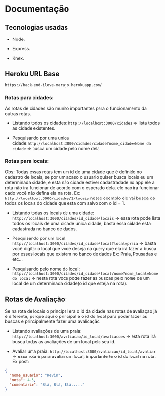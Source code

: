 # Documentação

## Tecnologias usadas

- Node.

- Express.

- Knex.

## Heroku URL Base

`https://back-end-ilove-marajo.herokuapp.com/`

### Rotas para cidades:

As rotas de cidades são munito importantes para o funcionamento da outras rotas.

- Listando todos os cidades: `http://localhost:3000/cidades` => lista todos as cidade existentes.

- Pesquisando por uma unica cidade:`http://localhost:3000/cidades/cidade?nome_cidade=Nome da cidade` => busca um cidade pelo nome dela.


### Rotas para locais:

Obs: Todas essas rotas tem um id de uma cidade que é definido no cadastro de locais, se por um acaso o usuario quiser busca locais eu um determinada cidade, e esta não cidade estiver cadastradade no app ele a rota não ira funcionar de acordo com o esperado dela. ele nao ira funcionar cado você não defina ela na rota.
Ex: `http://localhost:3000/cidades/1/locais` nesse exemplo ele vai busca os todos os locais do cidade que esta com salvo com o id = 1.

- Listando todas os locais de uma cidade: `http://localhost:3000/cidades/id_cidade/locais` => essa rota pode lista todos os locais de uma cidade unica cidade, basta essa cidade esta cadastrada no banco de dados.

- Pesquisando por um local: `http://localhost:3000/cidades/id_cidade/local?local=praia` => basta você digitar o local que voce deseja na query que ela irá fazer a busca por esses locais que existem no banco de dados Ex: Praia, Pousadas e etc...

- Pesquisando pelo nome do local: `http://localhost:3000/cidades/id_cidade/local/nome?nome_local=Nome do local` => nesta rota você pode fazer as buscas pelo nome de um local de um determinada cidade(o id que esteja na rota).

## Rotas de Avaliação: 

Se na rota de locais o principal era o id da cidade nas rotas de avaliaçao já é diferente, porque aqui o principal é o id do local para poder fazer as buscas e principalmente fazer uma avalicação.

- Listando avaliações de uma praia: `http://localhost:3000/avaliacao/id_local/avaliacoes` => esta rota irá busca todas as avaliações de um local pelo seu id.

- Avaliar uma praia: `http://localhost:3000/avaliacao/id_local/avaliar` => essa rota é para avaliar um local, importante te o id do local na rota.
Ex post: 
```` json
{
  "nome_usuario": "Kevin",
  "nota": 4.5,
  "comentario": "Blá, Blá, Blá....."
}
````

